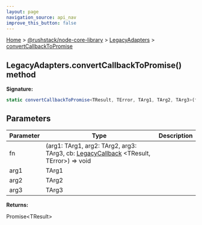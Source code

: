 ```yaml
---
layout: page
navigation_source: api_nav
improve_this_button: false
---
```



[Home](./index.md) &gt; [@rushstack/node-core-library](./node-core-library.md) &gt; [LegacyAdapters](./node-core-library.legacyadapters.md) &gt; [convertCallbackToPromise](./node-core-library.legacyadapters.convertcallbacktopromise_3.md)

## LegacyAdapters.convertCallbackToPromise() method

<b>Signature:</b>

```typescript
static convertCallbackToPromise<TResult, TError, TArg1, TArg2, TArg3>(fn: (arg1: TArg1, arg2: TArg2, arg3: TArg3, cb: LegacyCallback<TResult, TError>) => void, arg1: TArg1, arg2: TArg2, arg3: TArg3): Promise<TResult>;
```

## Parameters

|  Parameter | Type | Description |
|  --- | --- | --- |
|  fn | (arg1: TArg1, arg2: TArg2, arg3: TArg3, cb: [LegacyCallback](./node-core-library.legacycallback.md) &lt;TResult, TError&gt;) =&gt; void |  |
|  arg1 | TArg1 |  |
|  arg2 | TArg2 |  |
|  arg3 | TArg3 |  |

<b>Returns:</b>

Promise&lt;TResult&gt;
